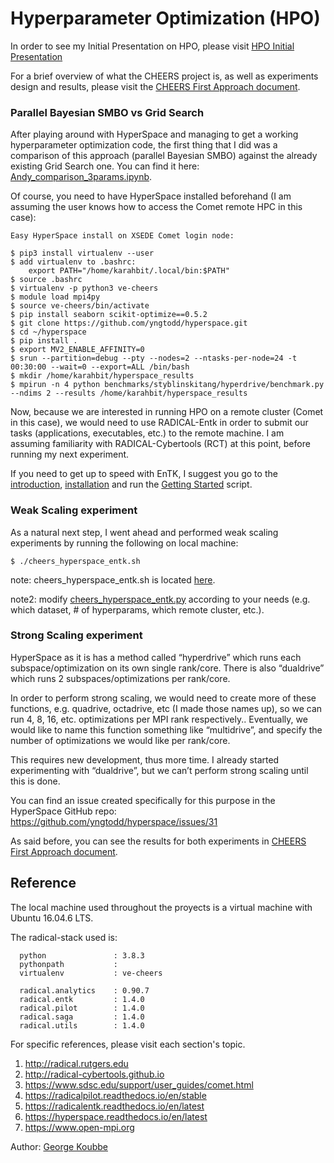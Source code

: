# Hyperparameter Optimization (HPO)

In order to see my Initial Presentation on HPO, please visit [HPO Initial Presentation](https://github.com/karahbit/koubbe/blob/master/HPO/docs/HPO%20Initial%20Presentation.pdf)

For a brief overview of what the CHEERS project is, as well as experiments design and results, please visit the [CHEERS First Approach document](https://github.com/radical-collaboration/FastFingerPrinting/blob/feature/starter_tank/phase1/src/galloOSIOPT/hyperparams-opt/docs/First%20approach.pdf).

### Parallel Bayesian SMBO vs Grid Search

After playing around with HyperSpace and managing to get a working hyperparameter optimization code, the first thing that I did was a comparison of this approach (parallel Bayesian SMBO) against the already existing Grid Search one. You can find it here: [Andy_comparison_3params.ipynb](https://github.com/radical-collaboration/FastFingerPrinting/blob/feature/starter_tank/phase1/src/galloOSIOPT/hyperparams-opt/code/NIRONE2-5/Andy_comparison_3params.ipynb).

Of course, you need to have HyperSpace installed beforehand (I am assuming the user knows how to access the Comet remote HPC in this case):

```
Easy HyperSpace install on XSEDE Comet login node:

$ pip3 install virtualenv --user
$ add virtualenv to .bashrc:
	export PATH="/home/karahbit/.local/bin:$PATH"
$ source .bashrc
$ virtualenv -p python3 ve-cheers
$ module load mpi4py
$ source ve-cheers/bin/activate
$ pip install seaborn scikit-optimize==0.5.2
$ git clone https://github.com/yngtodd/hyperspace.git
$ cd ~/hyperspace
$ pip install .
$ export MV2_ENABLE_AFFINITY=0
$ srun --partition=debug --pty --nodes=2 --ntasks-per-node=24 -t 00:30:00 --wait=0 --export=ALL /bin/bash
$ mkdir /home/karahbit/hyperspace_results
$ mpirun -n 4 python benchmarks/styblinskitang/hyperdrive/benchmark.py --ndims 2 --results /home/karahbit/hyperspace_results
```

Now, because we are interested in running HPO on a remote cluster (Comet in this case), we would need to use RADICAL-Entk in order to submit our tasks (applications, executables, etc.) to the remote machine. I am assuming familiarity with RADICAL-Cybertools (RCT) at this point, before running my next experiment.

If you need to get up to speed with EnTK, I suggest you go to the [introduction](https://radicalentk.readthedocs.io/en/latest/introduction.html), [installation](https://radicalentk.readthedocs.io/en/latest/install.html) and run the [Getting Started](https://radicalentk.readthedocs.io/en/latest/user_guide/get_started.html) script.

### Weak Scaling experiment

As a natural next step, I went ahead and performed weak scaling experiments by running the following on local machine:

```
$ ./cheers_hyperspace_entk.sh
```

note: cheers_hyperspace_entk.sh is located [here](https://github.com/radical-collaboration/FastFingerPrinting/blob/feature/starter_tank/phase1/src/galloOSIOPT/hyperparams-opt/code/NIRONE2-5/cheers_hyperspace_entk.sh).

note2: modify [cheers_hyperspace_entk.py](https://github.com/radical-collaboration/FastFingerPrinting/blob/feature/starter_tank/phase1/src/galloOSIOPT/hyperparams-opt/code/NIRONE2-5/cheers_hyperspace_entk.py) according to your needs (e.g. which dataset, # of hyperparams, which remote cluster, etc.).

### Strong Scaling experiment

HyperSpace as it is has a method called “hyperdrive” which runs each subspace/optimization on its own single rank/core. There is also “dualdrive” which runs 2 subspaces/optimizations per rank/core.

In order to perform strong scaling, we would need to create more of these functions, e.g. quadrive, octadrive, etc (I made those names up), so we can run 4, 8, 16, etc. optimizations per MPI rank respectively.. Eventually, we would like to name this function something like “multidrive”, and specify the number of optimizations we would like per rank/core.

This requires new development, thus more time. I already started experimenting with “dualdrive”, but we can’t perform strong scaling until this is done.

You can find an issue created specifically for this purpose in the HyperSpace GitHub repo:
https://github.com/yngtodd/hyperspace/issues/31

As said before, you can see the results for both experiments in [CHEERS First Approach document](https://github.com/radical-collaboration/FastFingerPrinting/blob/feature/starter_tank/phase1/src/galloOSIOPT/hyperparams-opt/docs/First%20approach.pdf).

## Reference

The local machine used throughout the proyects is a virtual machine with Ubuntu 16.04.6 LTS. 

The radical-stack used is:
```
  python               : 3.8.3
  pythonpath           : 
  virtualenv           : ve-cheers

  radical.analytics    : 0.90.7
  radical.entk         : 1.4.0
  radical.pilot        : 1.4.0
  radical.saga         : 1.4.0
  radical.utils        : 1.4.0
 ```

For specific references, please visit each section's topic.

 1. http://radical.rutgers.edu
 2. http://radical-cybertools.github.io
 3. https://www.sdsc.edu/support/user_guides/comet.html
 4. https://radicalpilot.readthedocs.io/en/stable
 5. https://radicalentk.readthedocs.io/en/latest
 6. https://hyperspace.readthedocs.io/en/latest
 7. https://www.open-mpi.org 

Author: [George Koubbe](https://github.com/karahbit)